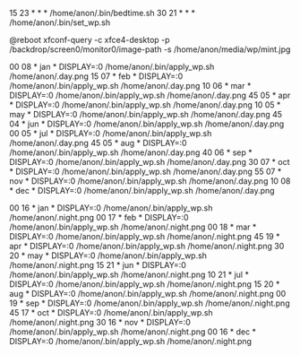 15 23 * * * /home/anon/.bin/bedtime.sh
30 21 * * * /home/anon/.bin/set_wp.sh

@reboot xfconf-query -c xfce4-desktop -p /backdrop/screen0/monitor0/image-path -s /home/anon/media/wp/mint.jpg

00 08 * jan * DISPLAY=:0 /home/anon/.bin/apply_wp.sh /home/anon/.day.png
15 07 * feb * DISPLAY=:0 /home/anon/.bin/apply_wp.sh /home/anon/.day.png
10 06 * mar * DISPLAY=:0 /home/anon/.bin/apply_wp.sh /home/anon/.day.png
45 05 * apr * DISPLAY=:0 /home/anon/.bin/apply_wp.sh /home/anon/.day.png
10 05 * may * DISPLAY=:0 /home/anon/.bin/apply_wp.sh /home/anon/.day.png
45 04 * jun * DISPLAY=:0 /home/anon/.bin/apply_wp.sh /home/anon/.day.png
00 05 * jul * DISPLAY=:0 /home/anon/.bin/apply_wp.sh /home/anon/.day.png
45 05 * aug * DISPLAY=:0 /home/anon/.bin/apply_wp.sh /home/anon/.day.png
40 06 * sep * DISPLAY=:0 /home/anon/.bin/apply_wp.sh /home/anon/.day.png
30 07 * oct * DISPLAY=:0 /home/anon/.bin/apply_wp.sh /home/anon/.day.png
55 07 * nov * DISPLAY=:0 /home/anon/.bin/apply_wp.sh /home/anon/.day.png
10 08 * dec * DISPLAY=:0 /home/anon/.bin/apply_wp.sh /home/anon/.day.png

00 16 * jan * DISPLAY=:0 /home/anon/.bin/apply_wp.sh /home/anon/.night.png
00 17 * feb * DISPLAY=:0 /home/anon/.bin/apply_wp.sh /home/anon/.night.png
00 18 * mar * DISPLAY=:0 /home/anon/.bin/apply_wp.sh /home/anon/.night.png
45 19 * apr * DISPLAY=:0 /home/anon/.bin/apply_wp.sh /home/anon/.night.png
30 20 * may * DISPLAY=:0 /home/anon/.bin/apply_wp.sh /home/anon/.night.png
15 21 * jun * DISPLAY=:0 /home/anon/.bin/apply_wp.sh /home/anon/.night.png
10 21 * jul * DISPLAY=:0 /home/anon/.bin/apply_wp.sh /home/anon/.night.png
15 20 * aug * DISPLAY=:0 /home/anon/.bin/apply_wp.sh /home/anon/.night.png
00 19 * sep * DISPLAY=:0 /home/anon/.bin/apply_wp.sh /home/anon/.night.png
45 17 * oct * DISPLAY=:0 /home/anon/.bin/apply_wp.sh /home/anon/.night.png
30 16 * nov * DISPLAY=:0 /home/anon/.bin/apply_wp.sh /home/anon/.night.png
00 16 * dec * DISPLAY=:0 /home/anon/.bin/apply_wp.sh /home/anon/.night.png


